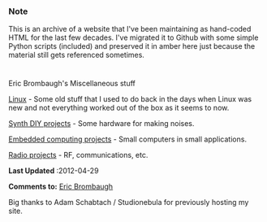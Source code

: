### Note
This is an archive of a website that I've been maintaining as hand-coded
HTML for the last few decades. I've migrated it to Github with some simple
Python scripts (included) and preserved it in amber here just because the
material still gets referenced sometimes.

# 
Eric Brombaugh's Miscellaneous stuff

[Linux](linux) - Some old stuff that I used to do back in the days when Linux
was new and not everything worked out of the box as it seems to now.

[Synth DIY projects](synth) - Some hardware for making noises.

[Embedded computing projects](embedded) - Small computers in small applications.

[Radio projects](radio) - RF, communications, etc.


**Last Updated**
:2012-04-29

**Comments to:**
[Eric Brombaugh](mailto:ebrombaugh1@cox.net)

Big thanks to Adam Schabtach / Studionebula for previously hosting my site.



